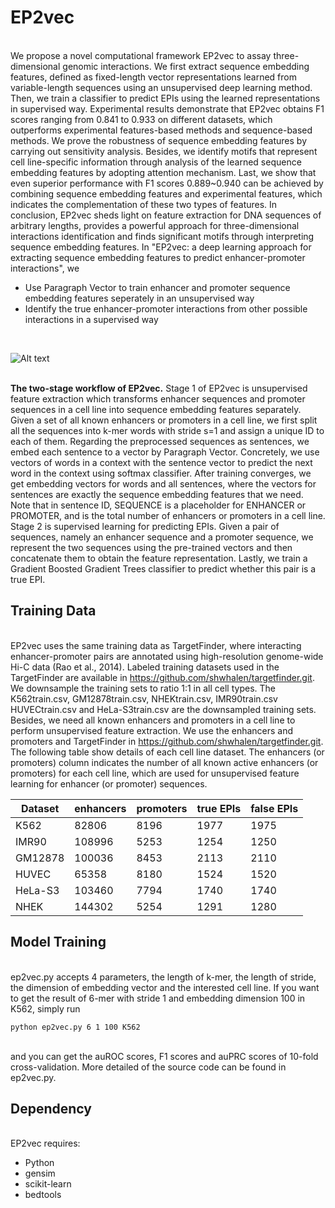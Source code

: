 #  EP2vec

</br>We propose a novel computational framework EP2vec to assay three-dimensional genomic interactions. We first extract sequence embedding features, defined as fixed-length vector representations learned from variable-length sequences using an unsupervised deep learning method. Then, we train a classifier to predict EPIs using the learned representations in supervised way. Experimental results demonstrate that EP2vec obtains F1 scores ranging from 0.841 to 0.933 on different datasets, which outperforms experimental features-based methods and sequence-based methods. We prove the robustness of sequence embedding features by carrying out sensitivity analysis. Besides, we identify motifs that represent cell line-specific information through analysis of the learned sequence embedding features by adopting attention mechanism. Last, we show that even superior performance with F1 scores 0.889~0.940 can be achieved by combining sequence embedding features and experimental features, which indicates the complementation of these two types of features. In conclusion, EP2vec sheds light on feature extraction for DNA sequences of arbitrary lengths, provides a powerful approach for three-dimensional interactions identification and finds significant motifs through interpreting sequence embedding features. In "EP2vec: a deep learning approach for extracting sequence embedding features to predict enhancer-promoter interactions", we</br>

* Use Paragraph Vector to train enhancer and promoter sequence embedding features seperately in an unsupervised way
* Identify the true enhancer-promoter interactions from other possible interactions in a supervised way
</br>

![Alt text](https://raw.githubusercontent.com/wanwenzeng/ep2vec/master/workflow.jpg)

<br><b>The two-stage workflow of EP2vec.</b> Stage 1 of EP2vec is unsupervised feature extraction which transforms enhancer sequences and promoter sequences in a cell line into sequence embedding features separately. Given a set of all known enhancers or promoters in a cell line, we first split all the sequences into k-mer words with stride s=1 and assign a unique ID to each of them. Regarding the preprocessed sequences as sentences, we embed each sentence to a vector by Paragraph Vector. Concretely, we use vectors of words in a context with the sentence vector to predict the next word in the context using softmax classifier. After training converges, we get embedding vectors for words and all sentences, where the vectors for sentences are exactly the sequence embedding features that we need. Note that in sentence ID, SEQUENCE is a placeholder for ENHANCER or PROMOTER, and  is the total number of enhancers or promoters in a cell line. Stage 2 is supervised learning for predicting EPIs. Given a pair of sequences, namely an enhancer sequence and a promoter sequence, we represent the two sequences using the pre-trained vectors and then concatenate them to obtain the feature representation. Lastly, we train a Gradient Boosted Gradient Trees classifier to predict whether this pair is a true EPI.<br>




##  Training Data

</br>EP2vec uses the same training data as TargetFinder, where interacting enhancer-promoter pairs are annotated using high-resolution genome-wide Hi-C data (Rao et al., 2014). Labeled training datasets used in the TargetFinder are available in https://github.com/shwhalen/targetfinder.git. We downsample the training sets to ratio 1:1 in all cell types. The K562train.csv, GM12878train.csv, NHEKtrain.csv, IMR90train.csv HUVECtrain.csv and HeLa-S3train.csv are the downsampled training sets. Besides, we need all known enhancers and promoters in a cell line to perform unsupervised feature extraction. We use the enhancers and promoters and TargetFinder in https://github.com/shwhalen/targetfinder.git. The following table show details of each cell line dataset. The enhancers (or promoters) column indicates the number of all known active enhancers (or promoters) for each cell line, which are used for unsupervised feature learning for enhancer (or promoter) sequences.</br>

| Dataset | enhancers | promoters | true EPIs | false EPIs|
| ------| ------ | ------ |------ | ------ |
| K562 |82806 | 8196| 1977| 1975|
| IMR90 |108996 | 5253| 1254| 1250|
| GM12878 | 100036| 8453| 2113|2110 |
| HUVEC |65358 |8180 |1524 | 1520|
|HeLa-S3 |103460 |7794 |1740 |1740 |
|NHEK| 144302| 5254| 1291| 1280|

## Model Training

</br>ep2vec.py accepts 4 parameters, the length of k-mer, the length of stride, the dimension of embedding vector and the interested cell line. If you want to get the result of 6-mer with stride 1 and embedding dimension 100 in K562, simply run</br>
```
python ep2vec.py 6 1 100 K562
```
</br>
and you can get the auROC scores, F1 scores and auPRC scores of 10-fold cross-validation. More detailed of the source code can be found in ep2vec.py.</br>


## Dependency

</br>EP2vec requires:

* Python
* gensim
* scikit-learn  
* bedtools

</br>




